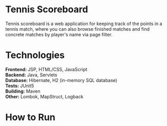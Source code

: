 # Tennis Scoreboard
Tennis scoreboard is a web application for keeping track of the points in a tennis match, where you can also browse finished matches and find concrete matches by player's name via page filter.

# Technologies

**Frontend:** JSP, HTML/CSS, JavaScript  
**Backend:** Java, Servlets  
**Database:** Hibernate, H2 (in-memory SQL database)  
**Tests:** JUnit5  
**Building:** Maven  
**Other:** Lombok, MapStruct, Logback  

# How to Run
